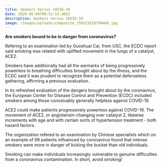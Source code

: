 ```yaml
---
title: Smokers Versus COVID-19
date: 2020-06-04T00:51:53.485Z
description: Smokers Versus COVID-19
image: /images/uploads/composite_159123218799466.jpg
---
```

**Are smokers bound to be in danger from coronavirus?** 

Refering to an examination led by Guoshuai Cai, from USC, the ECDC report said smoking was related with uplifted movement in the lungs of a catalyst, ACE2.

Smokers have additionally had all the earmarks of being progressively powerless to breathing difficulties brought about by the illness, and the ECDC said it was prudent to recognize them as a potential defenseless gathering, affirming a previous evaluation.

In its refreshed evaluation of the dangers brought about by the coronavirus, the European Center for Disease Control and Prevention (ECDC) included smokers among those conceivably generally helpless against COVID-19.

ACE2 could make patients progressively powerless against COVID-19. The movement of ACE2, or angiotensin-changing over catalyst 2, likewise increments with age and with certain sorts of hypertension treatment - both hazard factors. 

The organization refered to an examination by Chinese specialists which on an example of 99 patients influenced by coronavirus found that intense smokers were more in danger of kicking the bucket than old individuals. 

Smoking can make individuals increasingly vulnerable to genuine difficulties from a coronavirus contamination. In short, avoid smoking!